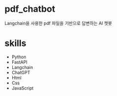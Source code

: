# pdf_chatbot
Langchain을 사용한 pdf 파일을 기반으로 답변하는 AI 챗봇

# skills
- Python
- FastAPI
- Langchain
- ChatGPT
- Html
- Css
- JavaScript